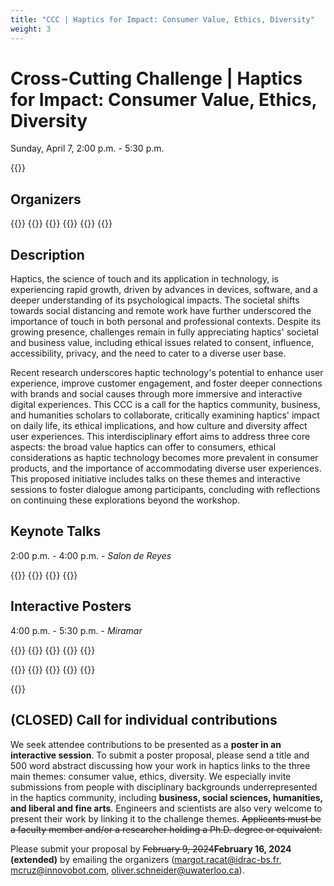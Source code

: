 ```yaml
---
title: "CCC | Haptics for Impact: Consumer Value, Ethics, Diversity"
weight: 3
---
```

# Cross-Cutting Challenge | Haptics for Impact: Consumer Value, Ethics, Diversity
Sunday, April 7, 2:00 p.m. - 5:30 p.m.

{{<simpleLastUpdate date="March 26, 2024">}}

## Organizers

{{<organizerFlex>}}
  {{<cccOrganizer imFile="/img/hs2024_CCC-Racat.jpg" imWidth="100%" name="Margot Racat" affiliation="IDRAC Business School">}}
  {{<cccOrganizer imFile="/img/hs2024_CCC-Schneider.jpg" imWidth="100%" name="Oliver Schneider" affiliation="University of Waterloo">}}
  {{<cccOrganizer imFile="/img/hs2024_CCC-Cruz.jpg" imWidth="100%" name="Manuel Cruz" affiliation="Innovobot">}}
{{</organizerFlex>}}
{{<simpleLineBreak>}}


## Description

Haptics, the science of touch and its application in technology, is experiencing rapid growth, driven by advances in devices, software, and a deeper understanding of its psychological impacts. The societal shifts towards social distancing and remote work have further underscored the importance of touch in both personal and professional contexts. Despite its growing presence, challenges remain in fully appreciating haptics' societal and business value, including ethical issues related to consent, influence, accessibility, privacy, and the need to cater to a diverse user base.

Recent research underscores haptic technology's potential to enhance user experience, improve customer engagement, and foster deeper connections with brands and social causes through more immersive and interactive digital experiences. This CCC is a call for the haptics community, business, and humanities scholars to collaborate, critically examining haptics' impact on daily life, its ethical implications, and how culture and diversity affect user experiences. This interdisciplinary effort aims to address three core aspects: the broad value haptics can offer to consumers, ethical considerations as haptic technology becomes more prevalent in consumer products, and the importance of accommodating diverse user experiences. This proposed initiative includes talks on these themes and interactive sessions to foster dialogue among participants, concluding with reflections on continuing these explorations beyond the workshop.

## Keynote Talks

2:00 p.m. - 4:00 p.m. - *Salon de Reyes*

{{<cccPresenter imFile="/img/hs2024_CCC-Racat.jpg" name="Margot Racat" affiliation="IDRAC BS" title="Advances in sensory-enabling technologies: the case of haptic stimulation in mobile experiences">}}
{{<cccPresenter imFile="/img/hs2024_CCC-Parisi.jpg" name="David Parisi" affiliation="New York University" title="TBD">}}
{{<cccPresenter imFile="/img/hs2024_CCC-Price.jpg" name="Sara Price" affiliation="University College London" title="Designing the social futures of digital touch">}}
{{<cccPresenter imFile="/img/hs2024_CCC-Jewitt.jpg" name="Carey Jewitt" affiliation="University College London" title="Exploring the ethical implications of digital touch through a speculative approach">}}


## Interactive Posters

4:00 p.m. - 5:30 p.m. - *Miramar*

{{<cccPresenter imFile="/img/hs2024_CCC-Racat.jpg" name="Margot Racat" affiliation="IDRAC BS" title="Multisensory design: augmenting the customer online journey in m-commerce">}}
{{<cccPresenter imFile="/img/hs2024_CCC-Parisi.jpg" name="David Parisi" affiliation="New York University" title="TBD">}}
{{<cccPresenter imFile="/img/hs2024_CCC-Jewitt.jpg" name="Carey Jewitt" affiliation="University College London" title="Speculations on future consumer experiences supported by digital touch and creative technologies">}}
{{<cccPresenter imFile="/img/hs2024_CCC-Price.jpg" name="Sara Price and Carey Jewitt" affiliation="University College London" title="Designing the social futures of digital touch">}}
{{<cccPresenter imFile="/img/hs2024_CCC-Schneider.jpg" name="Oliver Schneider" affiliation="University of Waterloo" title="Transdisciplinary co-design of haptics for restorative justice">}}

{{<cccPresenter imFile="/img/hs2024_CCC-Cruz.jpg" name="Manuel Cruz" affiliation="Innovobot Labs." title="Value of Haptics">}}
{{<cccPresenter imFile="/img/hs2024_CCC-TengAndLopes.jpg" name="Shan-Yuan Teng and Pedro Lopes" affiliation="University of Chicago" title="Enabling Haptic Experiences Anywhere, Anytime">}}
{{<cccPresenter imFile="/img/hs2024_CCC-Spiers.jpg" name="Adam Spiers" affiliation="Imperial College London" title="Spatial Guidance via Shape-Changing Haptics for Visually Impaired People">}}
{{<cccPresenter imFile="/img/hs2024_CCC-Levesque.jpg" name="Vincent Lévesque" affiliation="École de Technologie Supérieure" title="CanHap 501: Learning haptic UX design in remote teams">}}
{{<cccPresenter imFile="/img/hs-logo.png" name="Robert Bloom and Tania Morimoto" affiliation="University of California, San Diego" title="TBD">}}

{{<cccPresenter imFile="/img/hs2024_CCC-McCabe.jpg" name="Mary Beth McCabe" affiliation="Point Loma Nazarene University" title="TBD">}}


## (CLOSED) Call for individual contributions

We seek attendee contributions to be presented as a **poster in an interactive session**. To submit a poster proposal, please send a title and 500 word abstract discussing how your work in haptics links to the three main themes: consumer value, ethics, diversity. We especially invite submissions from people with disciplinary backgrounds underrepresented in the haptics community, including **business, social sciences, humanities, and liberal and fine arts**. Engineers and scientists are also very welcome to present their work by linking it to the challenge themes. ~~Applicants must be a faculty member and/or a researcher holding a Ph.D. degree or equivalent.~~

Please submit your proposal by ~~February 9, 2024~~**February 16, 2024 (extended)** by emailing the organizers ([margot.racat@idrac-bs.fr](mailto:margot.racat@idrac-bs.fr), [mcruz@innovobot.com](mailto:mcruz@innovobot.com), [oliver.schneider@uwaterloo.ca](mailto:oliver.schneider@uwaterloo.ca)). 